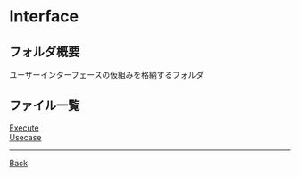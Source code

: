 # Interface

## フォルダ概要

ユーザーインターフェースの仮組みを格納するフォルダ

## ファイル一覧

[Execute](./Execute/README.md)  
[Usecase](./Usecase/README.md)  

---
[Back](../README.md)  